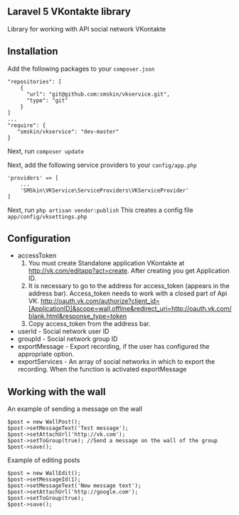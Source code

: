 Laravel 5 VKontakte library
-------------------------
Library for working with API social network VKontakte

Installation
-------------
Add the following packages to your `composer.json`
```
"repositories": [
	{
      "url": "git@github.com:smskin/vkservice.git",
      "type": "git"
    }
]
...
"require": {
   "smskin/vkservice": "dev-master"
}
```
Next, run `composer update`

Next, add the following service providers to your `config/app.php`
```
'providers' => [
	...
	'SMSkin\VKService\ServiceProviders\VKServiceProvider'
]
```
Next, run `php artisan vendor:publish`
This creates a config file `app/config/vksettings.php`

Configuration
-------------

 - accessToken
	1. You must create Standalone application VKontakte at http://vk.com/editapp?act=create. After creating you get Application ID.
	2. It is necessary to go to the address for access_token (appears in the address bar).
	Access_token needs to work with a closed part of Api VK.
	http://oauth.vk.com/authorize?client_id=[ApplicationID]&scope=wall,offline&redirect_uri=http://oauth.vk.com/blank.html&response_type=token
	3.  Copy access_token from the address bar.
 - userId - Social network user ID
 - groupId - Social network group ID
 - exportMessage - Export recording, if the user has configured the appropriate option.
 - exportServices - An array of social networks in which to export the recording. When the function is activated exportMessage
    
Working with the wall
-------------
An example of sending a message on the wall
```
$post = new WallPost();
$post->setMessageText('Test message');
$post->setAttachUrl('http://vk.com');
$post->setToGroup(true); //Send a message on the wall of the group
$post->save();
```
Example of editing posts
```
$post = new WallEdit();
$post->setMessageId(1);
$post->setMessageText('New message text');
$post->setAttachUrl('http://google.com');
$post->setToGroup(true);
$post->save();
```